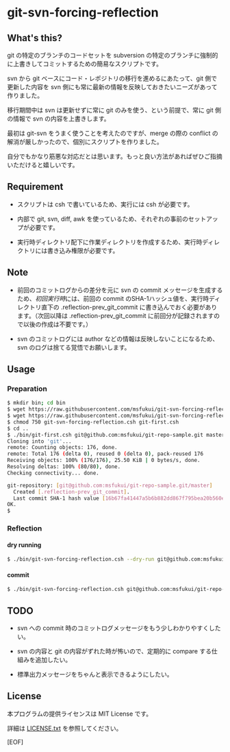 # git-svn-forcing-reflection

## What's this?

git の特定のブランチのコードセットを subversion の特定のブランチに強制的に上書きしてコミットするための簡易なスクリプトです。

svn から git ベースにコード・レポジトリの移行を進めるにあたって、git 側で更新した内容を svn 側にも常に最新の情報を反映しておきたいニーズがあって作りました。

移行期間中は svn は更新せずに常に git のみを使う、という前提で、常に git 側の情報で svn の内容を上書きします。

最初は git-svn をうまく使うことを考えたのですが、merge の際の conflict の解消が厳しかったので、個別にスクリプトを作りました。

自分でもかなり筋悪な対応だとは思います。もっと良い方法があればぜひご指摘いただけると嬉しいです。

## Requirement

* スクリプトは csh で書いているため、実行には csh が必要です。

* 内部で git, svn, diff, awk を使っているため、それぞれの事前のセットアップが必要です。

* 実行時ディレクトリ配下に作業ディレクトリを作成するため、実行時ディレクトリには書き込み権限が必要です。

## Note

* 前回のコミットログからの差分を元に svn の commit メッセージを生成するため、*初回実行時*には、前回の commit のSHA-1ハッシュ値を、実行時ディレクトリ直下の .reflection-prev\_git\_commit に書き込んでおく必要があります。（次回以降は .reflection-prev\_git\_commit に前回分が記録されますので以後の作成は不要です。）

* svn のコミットログには author などの情報は反映しないことになるため、svn のログは捨てる覚悟でお願いします。

## Usage

### Preparation

```sh
$ mkdir bin; cd bin
$ wget https://raw.githubusercontent.com/msfukui/git-svn-forcing-reflection/master/git-svn-forcing-reflection.csh
$ wget https://raw.githubusercontent.com/msfukui/git-svn-forcing-reflection/master/git-first.csh
$ chmod 750 git-svn-forcing-reflection.csh git-first.csh
$ cd ..
$ ./bin/git-first.csh git@github.com:msfukui/git-repo-sample.git master
Cloning into 'git'...
remote: Counting objects: 176, done.
remote: Total 176 (delta 0), reused 0 (delta 0), pack-reused 176
Receiving objects: 100% (176/176), 25.50 KiB | 0 bytes/s, done.
Resolving deltas: 100% (80/80), done.
Checking connectivity... done.

git-repository: [git@github.com:msfukui/git-repo-sample.git/master]
  Created [.reflection-prev_git_commit].
  Last commit SHA-1 hash value [16b67fa41447a5b6b882dd867f795bea20b560e7].
OK.
$
```

### Reflection

#### dry running

```sh
$ ./bin/git-svn-forcing-reflection.csh --dry-run git@github.com:msfukui/git-repo-sample.git master svn://localhost/svn-repo-sample trunk
```

#### commit

```sh
$ ./bin/git-svn-forcing-reflection.csh git@github.com:msfukui/git-repo-sample.git master svn://localhost/svn-repo-sample trunk
```

## TODO

* svn への commit 時のコミットログメッセージをもう少しわかりやすくしたい。

* svn の内容と git の内容がずれた時が怖いので、定期的に compare する仕組みを追加したい。

* 標準出力メッセージをちゃんと表示できるようにしたい。

## License

本プログラムの提供ライセンスは MIT License です。

詳細は [LICENSE.txt](LICENSE.txt) を参照してください。

[EOF]
